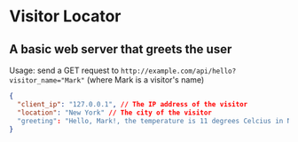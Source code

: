 # Visitor Locator

## A basic web server that greets the user

Usage: send a GET request to `http://example.com/api/hello?visitor_name="Mark"` (where Mark is a visitor's name)

```json
{
  "client_ip": "127.0.0.1", // The IP address of the visitor
  "location": "New York" // The city of the visitor
  "greeting": "Hello, Mark!, the temperature is 11 degrees Celcius in New York"
}
```
